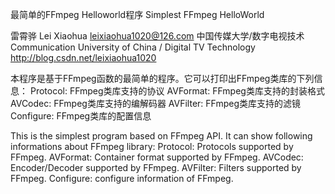 最简单的FFmpeg Helloworld程序
Simplest FFmpeg HelloWorld

雷霄骅 Lei Xiaohua
leixiaohua1020@126.com
中国传媒大学/数字电视技术
Communication University of China / Digital TV Technology
http://blog.csdn.net/leixiaohua1020


本程序是基于FFmpeg函数的最简单的程序。它可以打印出FFmpeg类库的下列信息：
Protocol:  FFmpeg类库支持的协议
AVFormat:  FFmpeg类库支持的封装格式
AVCodec:   FFmpeg类库支持的编解码器
AVFilter:  FFmpeg类库支持的滤镜
Configure: FFmpeg类库的配置信息


This is the simplest program based on FFmpeg API. It can show following 
informations about FFmpeg library:
Protocol:  Protocols supported by FFmpeg.
AVFormat:  Container format supported by FFmpeg.
AVCodec:   Encoder/Decoder supported by FFmpeg.
AVFilter:  Filters supported by FFmpeg.
Configure: configure information of FFmpeg.